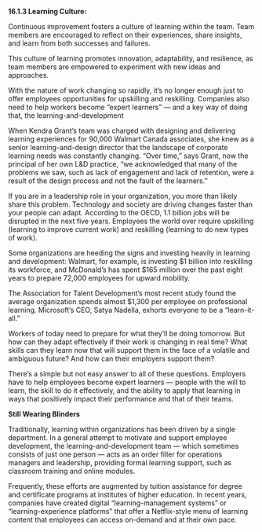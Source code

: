 **16.1.3 Learning Culture:**

Continuous improvement fosters a culture of learning within the team. Team members are encouraged to reflect on their experiences, share insights, and learn from both successes and failures. 

This culture of learning promotes innovation, adaptability, and resilience, as team members are empowered to experiment with new ideas and approaches.

With the nature of work changing so rapidly, it’s no longer enough just to offer employees opportunities for upskilling and reskilling. Companies also need to help workers become “expert learners” — and a key way of doing that, the learning-and-development

When Kendra Grant’s team was charged with designing and delivering learning experiences for 90,000 Walmart Canada associates, she knew as a senior learning-and-design director that the landscape of corporate learning needs was constantly changing. “Over time,” says Grant, now the principal of her own L&D practice, “we acknowledged that many of the problems we saw, such as lack of engagement and lack of retention, were a result of the design process and not the fault of the learners.”

If you are in a leadership role in your organization, you more than likely share this problem. Technology and society are driving changes faster than your people can adapt. According to the OECD, 1.1 billion jobs will be disrupted in the next five years. Employees the world over require upskilling (learning to improve current work) and reskilling (learning to do new types of work).

Some organizations are heeding the signs and investing heavily in learning and development: Walmart, for example, is investing $1 billion into reskilling its workforce, and McDonald’s has spent $165 million over the past eight years to prepare 72,000 employees for upward mobility. 

The Association for Talent Development’s most recent study found the average organization spends almost $1,300 per employee on professional learning. Microsoft’s CEO, Satya Nadella, exhorts everyone to be a “learn-it-all.”

Workers of today need to prepare for what they’ll be doing tomorrow. But how can they adapt effectively if their work is changing in real time? What skills can they learn now that will support them in the face of a volatile and ambiguous future? And how can their employers support them?

There’s a simple but not easy answer to all of these questions. Employers have to help employees become expert learners — people with the will to learn, the skill to do it effectively, and the ability to apply that learning in ways that positively impact their performance and that of their teams.

**Still Wearing Blinders**

Traditionally, learning within organizations has been driven by a single department. In a general attempt to motivate and support employee development, the learning-and-development team — which sometimes consists of just one person — acts as an order filler for operations managers and leadership, providing formal learning support, such as classroom training and online modules.

Frequently, these efforts are augmented by tuition assistance for degree and certificate programs at institutes of higher education. In recent years, companies have created digital “learning-management systems” or “learning-experience platforms” that offer a Netflix-style menu of learning content that employees can access on-demand and at their own pace.
